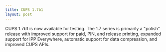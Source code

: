 ```yaml
---
title: CUPS 1.7b1
layout: post
---
```


CUPS 1.7b1 is now available for testing. The 1.7 series is primarily a "polish" release with improved support for paid, PIN, and release printing, expanded support for IPP Everywhere, automatic support for data compression, and improved CUPS APIs.
